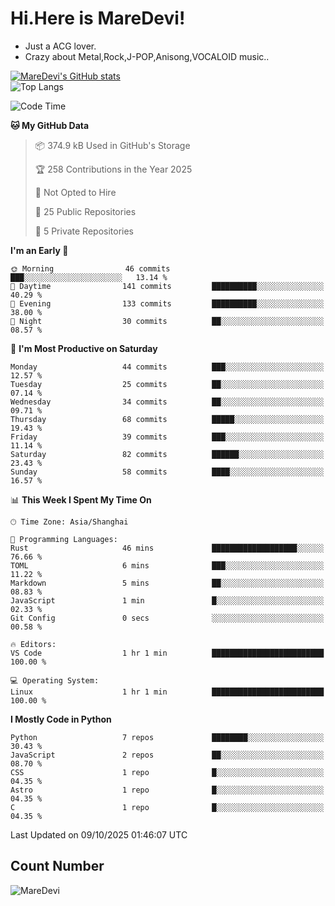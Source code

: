 # Hi.Here is MareDevi!

- Just a ACG lover.
- Crazy about Metal,Rock,J-POP,Anisong,VOCALOID music..

[![MareDevi's GitHub stats](https://github-readme-stats.vercel.app/api?username=MareDevi&show_icons=true&theme=algolia)](https://github.com/anuraghazra/github-readme-stats)  
![Top Langs](https://github-readme-stats.vercel.app/api/top-langs/?username=MareDevi&layout=compact&theme=algolia)

<!--START_SECTION:waka-->
![Code Time](http://img.shields.io/badge/Code%20Time-322%20hrs%2027%20mins-blue)

**🐱 My GitHub Data** 

> 📦 374.9 kB Used in GitHub's Storage 
 > 
> 🏆 258 Contributions in the Year 2025
 > 
> 🚫 Not Opted to Hire
 > 
> 📜 25 Public Repositories 
 > 
> 🔑 5 Private Repositories 
 > 
**I'm an Early 🐤** 

```text
🌞 Morning                46 commits          ███░░░░░░░░░░░░░░░░░░░░░░   13.14 % 
🌆 Daytime                141 commits         ██████████░░░░░░░░░░░░░░░   40.29 % 
🌃 Evening                133 commits         ██████████░░░░░░░░░░░░░░░   38.00 % 
🌙 Night                  30 commits          ██░░░░░░░░░░░░░░░░░░░░░░░   08.57 % 
```
📅 **I'm Most Productive on Saturday** 

```text
Monday                   44 commits          ███░░░░░░░░░░░░░░░░░░░░░░   12.57 % 
Tuesday                  25 commits          ██░░░░░░░░░░░░░░░░░░░░░░░   07.14 % 
Wednesday                34 commits          ██░░░░░░░░░░░░░░░░░░░░░░░   09.71 % 
Thursday                 68 commits          █████░░░░░░░░░░░░░░░░░░░░   19.43 % 
Friday                   39 commits          ███░░░░░░░░░░░░░░░░░░░░░░   11.14 % 
Saturday                 82 commits          ██████░░░░░░░░░░░░░░░░░░░   23.43 % 
Sunday                   58 commits          ████░░░░░░░░░░░░░░░░░░░░░   16.57 % 
```


📊 **This Week I Spent My Time On** 

```text
🕑︎ Time Zone: Asia/Shanghai

💬 Programming Languages: 
Rust                     46 mins             ███████████████████░░░░░░   76.66 % 
TOML                     6 mins              ███░░░░░░░░░░░░░░░░░░░░░░   11.22 % 
Markdown                 5 mins              ██░░░░░░░░░░░░░░░░░░░░░░░   08.83 % 
JavaScript               1 min               █░░░░░░░░░░░░░░░░░░░░░░░░   02.33 % 
Git Config               0 secs              ░░░░░░░░░░░░░░░░░░░░░░░░░   00.58 % 

🔥 Editors: 
VS Code                  1 hr 1 min          █████████████████████████   100.00 % 

💻 Operating System: 
Linux                    1 hr 1 min          █████████████████████████   100.00 % 
```

**I Mostly Code in Python** 

```text
Python                   7 repos             ████████░░░░░░░░░░░░░░░░░   30.43 % 
JavaScript               2 repos             ██░░░░░░░░░░░░░░░░░░░░░░░   08.70 % 
CSS                      1 repo              █░░░░░░░░░░░░░░░░░░░░░░░░   04.35 % 
Astro                    1 repo              █░░░░░░░░░░░░░░░░░░░░░░░░   04.35 % 
C                        1 repo              █░░░░░░░░░░░░░░░░░░░░░░░░   04.35 % 
```




 Last Updated on 09/10/2025 01:46:07 UTC
<!--END_SECTION:waka-->

## Count Number
![MareDevi](https://count.getloli.com/get/@maredevi?theme=moebooru-h)  

<!---
MareDevi/MareDevi is a ✨ special ✨ repository because its `README.md` (this file) appears on your GitHub profile.
You can click the Preview link to take a look at your changes.
--->
